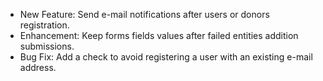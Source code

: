 - New Feature: Send e-mail notifications after users or donors registration.
- Enhancement: Keep forms fields values after failed entities addition submissions.
- Bug Fix: Add a check to avoid registering a user with an existing e-mail address.

